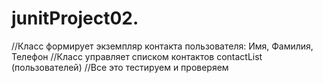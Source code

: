 # junitProject02.
//Класс формирует экземпляр контакта пользователя: Имя, Фамилия, Телефон
//Класс управляет списком контактов contactList (пользователей)
//Все это тестируем и проверяем
